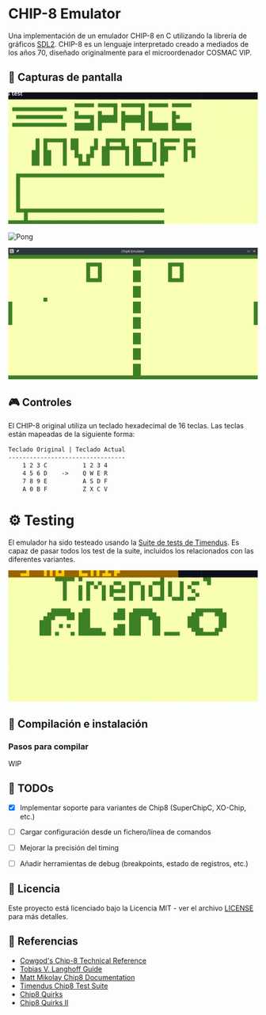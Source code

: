 # CHIP-8 Emulator

Una implementación de un emulador CHIP-8 en C utilizando la librería de gráficos [SDL2](https://github.com/libsdl-org/SDL).
CHIP-8 es un lenguaje interpretado creado a mediados de los años 70, diseñado originalmente para el microordenador COSMAC VIP.

## 📸 Capturas de pantalla

![Space Invaders](./images/Space%20Invaders.gif)

![Pong](./images/Gradsim.gif)

![Tetris](./images/Pong.png)


## 🎮 Controles

El CHIP-8 original utiliza un teclado hexadecimal de 16 teclas. Las teclas están mapeadas de la siguiente forma:

```
Teclado Original | Teclado Actual
---------------------------------
    1 2 3 C          1 2 3 4
    4 5 6 D    ->    Q W E R
    7 8 9 E          A S D F
    A 0 B F          Z X C V
```

# ⚙️ Testing

El emulador ha sido testeado usando la [Suite de tests de Timendus](https://github.com/Timendus/chip8-test-suite).
Es capaz de pasar todos los test de la suite, incluidos los relacionados con las diferentes variantes.

![Tests](images/Test%20Suite.gif)


## 🚀 Compilación e instalación

### Pasos para compilar

WIP

## 📝 TODOs

- [X] Implementar soporte para variantes de Chip8 (SuperChipC, XO-Chip, etc.)
- [ ] Cargar configuración desde un fichero/línea de comandos
- [ ] Mejorar la precisión del timing
- [ ] Añadir herramientas de debug (breakpoints, estado de registros, etc.)


## 📄 Licencia

Este proyecto está licenciado bajo la Licencia MIT - ver el archivo [LICENSE](LICENSE) para más detalles.

## 🔎 Referencias

- [Cowgod's Chip-8 Technical Reference](http://devernay.free.fr/hacks/chip8/C8TECH10.HTM)
- [Tobias V. Langhoff Guide](https://tobiasvl.github.io/blog/write-a-chip-8-emulator/)
- [Matt Mikolay Chip8 Documentation](https://github.com/mattmikolay/chip-8/wiki)
- [Timendus Chip8 Test Suite](https://github.com/Timendus/chip8-test-suite)
- [Chip8 Quirks](https://chip8.gulrak.net/)
- [Chip8 Quirks II](https://github.com/Chromatophore/HP48-Superchip)







